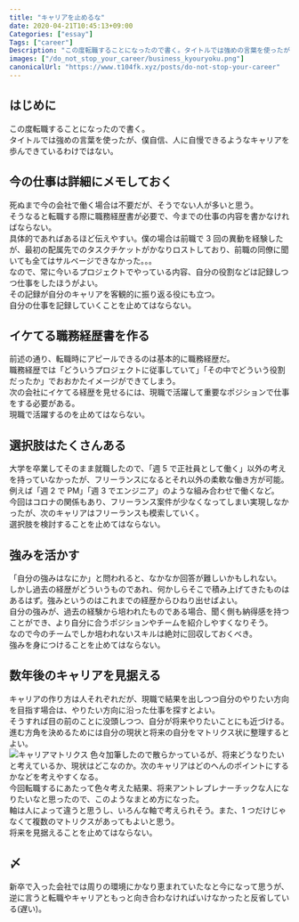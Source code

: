 ```yaml
---
title: "キャリアを止めるな"
date: 2020-04-21T10:45:13+09:00
Categories: ["essay"]
Tags: ["career"]
Description: "この度転職することになったので書く。タイトルでは強めの言葉を使ったが、僕自信、人に自慢できるようなキャリアを歩んできているわけではない。"
images: ["/do_not_stop_your_career/business_kyouryoku.png"]
canonicalUrl: "https://www.t104fk.xyz/posts/do-not-stop-your-career"
---
```


## はじめに

この度転職することになったので書く。  
タイトルでは強めの言葉を使ったが、僕自信、人に自慢できるようなキャリアを歩んできているわけではない。

## 今の仕事は詳細にメモしておく

死ぬまで今の会社で働く場合は不要だが、そうでない人が多いと思う。  
そうなると転職する際に職務経歴書が必要で、今までの仕事の内容を書かなければならない。  
具体的であればあるほど伝えやすい。僕の場合は前職で 3 回の異動を経験したが、最初の配属先でのタスクチケットがかなりロストしており、前職の同僚に聞いても全てはサルベージできなかった。。。  
なので、常に今いるプロジェクトでやっている内容、自分の役割などは記録しつつ仕事をしたほうがよい。  
その記録が自分のキャリアを客観的に振り返る役にも立つ。  
自分の仕事を記録していくことを止めてはならない。

## イケてる職務経歴書を作る

前述の通り、転職時にアピールできるのは基本的に職務経歴だ。  
職務経歴では「どういうプロジェクトに従事していて」「その中でどういう役割だったか」でおおかたイメージができてしまう。  
次の会社にイケてる経歴を見せるには、現職で活躍して重要なポジションで仕事をする必要がある。  
現職で活躍するのを止めてはならない。

## 選択肢はたくさんある

大学を卒業してそのまま就職したので、「週 5 で正社員として働く」以外の考えを持っていなかったが、フリーランスになるとそれ以外の柔軟な働き方が可能。  
例えば「週 2 で PM」「週 3 でエンジニア」のような組み合わせで働くなど。  
今回はコロナの関係もあり、フリーランス案件が少なくなってしまい実現しなかったが、次のキャリアはフリーランスも模索していく。  
選択肢を検討することを止めてはならない。

## 強みを活かす

「自分の強みはなにか」と問われると、なかなか回答が難しいかもしれない。
しかし過去の経歴がどういうものであれ、何かしらそこで積み上げてきたものはあるはず。強みというのはこれまでの経歴からひねり出せばよい。  
自分の強みが、過去の経験から培われたものである場合、聞く側も納得感を持つことができ、より自分に合うポジションやチームを紹介しやすくなりそう。  
なので今のチームでしか培われないスキルは絶対に回収しておくべき。  
強みを身につけることを止めてはならない。

## 数年後のキャリアを見据える

キャリアの作り方は人それぞれだが、現職で結果を出しつつ自分のやりたい方向を目指す場合は、やりたい方向に沿った仕事を探すとよい。  
そうすれば目の前のことに没頭しつつ、自分が将来やりたいことにも近づける。  
進む方角を決めるためには自分の現状と将来の自分をマトリクス状に整理するとよい。  
![キャリアマトリクス](/do_not_stop_your_career/matrix.png)
色々加筆したので散らかっているが、将来どうなりたいと考えているか、現状はどこなのか。次のキャリアはどのへんのポイントにするかなどを考えやすくなる。  
今回転職するにあたって色々考えた結果、将来アントレプレナーチックな人になりたいなと思ったので、このようなまとめ方になった。  
軸は人によって違うと思うし、いろんな軸で考えられそう。また、1 つだけじゃなくて複数のマトリクスがあってもよいと思う。  
将来を見据えることを止めてはならない。

## 〆

新卒で入った会社では周りの環境にかなり恵まれていたなと今になって思うが、逆に言うと転職やキャリアともっと向き合わなければいけなかったと反省している(遅い)。
